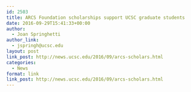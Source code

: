 ```yaml
---
id: 2503
title: ARCS Foundation scholarships support UCSC graduate students
date: 2016-09-29T15:41:33+00:00
author:
  - Joan Springhetti
author_link:
  - jspringh@ucsc.edu
layout: post
link_post: http://news.ucsc.edu/2016/09/arcs-scholars.html
categories:
  - News
format: link
link_post: http://news.ucsc.edu/2016/09/arcs-scholars.html
---
```

